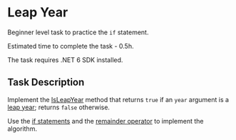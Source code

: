 # Leap Year

Beginner level task to practice the `if` statement.

Estimated time to complete the task - 0.5h.

The task requires .NET 6 SDK installed.


## Task Description

Implement the [IsLeapYear](LeapYear/Year.cs#L10) method that returns `true` if an `year` argument is a [leap year](https://en.wikipedia.org/wiki/Leap_year); returns `false` otherwise.

Use the [if statements](https://docs.microsoft.com/en-us/dotnet/csharp/language-reference/statements/selection-statements#the-if-statement) and the [remainder operator](https://docs.microsoft.com/en-us/dotnet/csharp/language-reference/operators/arithmetic-operators#remainder-operator-) to implement the algorithm.